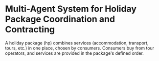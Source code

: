 # Multi-Agent System for Holiday Package Coordination and Contracting
A holiday package (hp) combines services (accommodation, transport, tours, etc.) in one place, chosen by consumers. Consumers buy from tour operators, and services are provided in the package's defined order.

